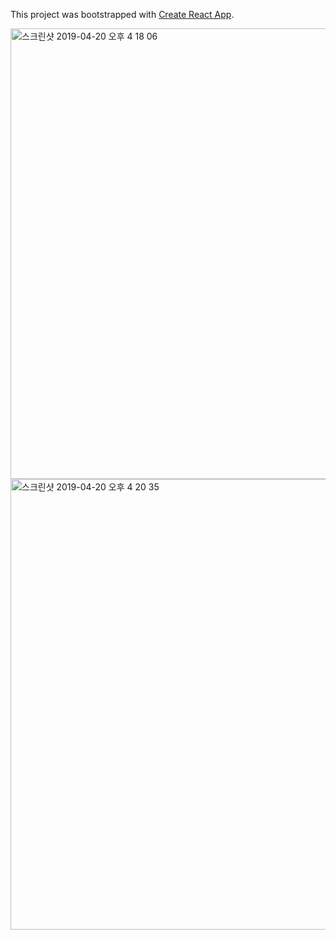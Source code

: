 This project was bootstrapped with [Create React App](https://github.com/facebook/create-react-app).

<img width="721" alt="스크린샷 2019-04-20 오후 4 18 06" src="https://user-images.githubusercontent.com/43431790/56454233-92234d80-6388-11e9-8cf4-41d2772f4e0e.png">

<img width="721" alt="스크린샷 2019-04-20 오후 4 20 35" src="https://user-images.githubusercontent.com/43431790/56454244-c991fa00-6388-11e9-9618-8d0297fbc759.png">
